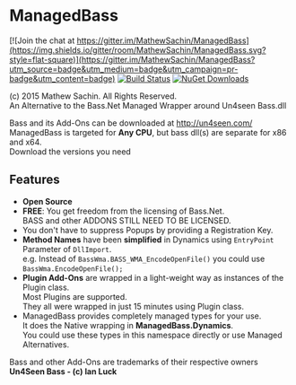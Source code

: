 # ManagedBass

[![Join the chat at https://gitter.im/MathewSachin/ManagedBass](https://img.shields.io/gitter/room/MathewSachin/ManagedBass.svg?style=flat-square)](https://gitter.im/MathewSachin/ManagedBass?utm_source=badge&utm_medium=badge&utm_campaign=pr-badge&utm_content=badge)
[![Build Status](https://img.shields.io/appveyor/ci/MathewSachin/ManagedBass/master.svg?style=flat-square)](https://ci.appveyor.com/project/MathewSachin/ManagedBass)
[![NuGet Downloads](https://img.shields.io/nuget/dt/ManagedBass.svg?style=flat-square)](https://www.nuget.org/Packages/ManagedBass)

(c) 2015 Mathew Sachin. All Rights Reserved.  
An Alternative to the Bass.Net Managed Wrapper around Un4seen Bass.dll

Bass and its Add-Ons can be downloaded at http://un4seen.com/  
ManagedBass is targeted for **Any CPU**, but bass dll(s) are separate for x86 and x64.  
Download the versions you need

Features
-----------------------------------------
* **Open Source**
* **FREE**: You get freedom from the licensing of Bass.Net.  
  BASS and other ADDONS STILL NEED TO BE LICENSED.
* You don't have to suppress Popups by providing a Registration Key.
* **Method Names** have been **simplified** in Dynamics using `EntryPoint` Parameter of `DllImport`.  
  e.g. Instead of `BassWma.BASS_WMA_EncodeOpenFile()` you could use `BassWma.EncodeOpenFile();`
* **Plugin Add-Ons** are wrapped in a light-weight way as instances of the Plugin class.  
  Most Plugins are supported.  
  They all were wrapped in just 15 minutes using Plugin class.
* ManagedBass provides completely managed types for your use.  
  It does the Native wrapping in **ManagedBass.Dynamics**.  
  You could use these types in this namespace directly or use Managed Alternatives.

Bass and other Add-Ons are trademarks of their respective owners
**Un4Seen Bass - (c) Ian Luck**
